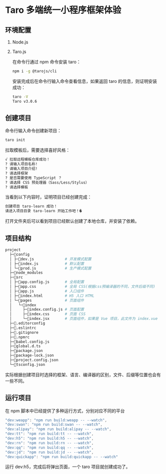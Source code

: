# Taro 多端统一小程序框架体验

## 环境配置

1. Node.js

2. Taro.js

   在命令行通过 npm 命令安装 taro：

   ```sh
   npm i -g @tarojs/cli
   ```

   安装完成后在命令行输入命令查看信息，如果返回 taro 的信息，则证明安装成功：

   ```sh
   taro -V
   Taro v3.0.6
   ```

## 创建项目

命令行输入命令创建新项目：

```sh
taro init
```

拉取模板后，需要选择喜好风格：

```sh
√ 拉取远程模板仓库成功！
? 请输入项目名称!
? 请输入项目介绍!
? 请选择框架
? 是否需要使用 TypeScript ？
? 请选择 CSS 预处理器（Sass/Less/Stylus）
? 请选择模板
```

当看到以下内容时，证明项目已经创建完成：

```sh
创建项目 taro-learn 成功！
请进入项目目录 taro-learn 开始工作吧！�
```

打开文件夹后可以看到项目已经默认创建了本地仓库，并安装了依赖。

## 项目结构

```sh
project
  ├─📁config
  │ ├─📝dev.js              # 开发模式配置
  │ ├─📝index.js            # 默认配置
  │ └─📝prod.js             # 生产模式配置
  ├─📁node_modules
  ├─📁src
  │ ├─📝app.config.js       # 全局配置
  │ ├─📝app.css             # 全局 CSS(根据css预编译器的不同，文件后缀不同)
  │ ├─📝app.js              # 入口组件
  │ ├─📝index.html          # H5 入口 HTML
  │ └─📁pages               # 页面组件
  │   └─📁index
  │     ├─📝index.config.js # 页面配置
  │     ├─📝index.css       # 页面 CSS
  │     └─📝index.jsx       # 页面组件，如果是 Vue 项目，此文件为 index.vue
  ├─📝.editorconfig
  ├─📝.eslintrc
  ├─📝.gitignore
  ├─📝.npmrc
  ├─📝babel.config.js
  ├─📝global.d.ts
  ├─📝package.json
  ├─📝package-lock.json
  ├─📝project.config.json
  └─📝tsconfig.json
```

实际根据创建项目时选择的框架、语言、编译器的区别，文件、后缀等位置也会有一些不同。

## 运行项目

在 npm 脚本中已经提供了多种运行方式，分别对应不同的平台

```js
"dev:weapp": "npm run build:weapp -- --watch",
"dev:swan": "npm run build:swan -- --watch",
"dev:alipay": "npm run build:alipay -- --watch",
"dev:tt": "npm run build:tt -- --watch",
"dev:h5": "npm run build:h5 -- --watch",
"dev:rn": "npm run build:rn -- --watch",
"dev:qq": "npm run build:qq -- --watch",
"dev:jd": "npm run build:jd -- --watch",
"dev:quickapp": "npm run build:quickapp -- --watch"
```

运行 dev:h5，完成后将弹出页面，一个 taro 项目就创建成功了。
